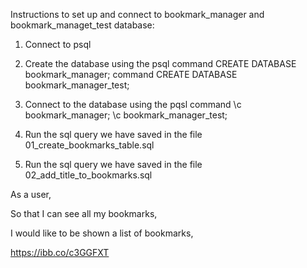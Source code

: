Instructions to set up and connect to bookmark_manager and bookmark_managet_test database:


1. Connect to psql

2. Create the database using the psql command CREATE DATABASE bookmark_manager; command CREATE DATABASE bookmark_manager_test;

3. Connect to the database using the pqsl command \c bookmark_manager; \c bookmark_manager_test;

4. Run the sql query we have saved in the file 01_create_bookmarks_table.sql

5. Run the sql query we have saved in the file 02_add_title_to_bookmarks.sql



As a user,

So that I can see all my bookmarks,

I would like to be shown a list of bookmarks,

https://ibb.co/c3GGFXT 